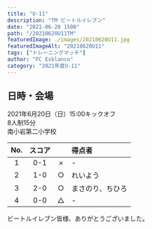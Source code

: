```yaml
---
title: "U-11"
description: "TM ビートルイレブン"
date: "2021-06-20 1500"
path: "/20210620U11TM"
featuredImage: ./images/20210620U11.jpg
featuredImageAlt: "20210620U11"
tags: ["トレーニングマッチ"]
author: "FC Esblanco"
category: "2021年度U-11"
---
```


## 日時・会場

2021年6月20日（日）15:00キックオフ  
8人制15分  
南小岩第二小学校

| No.| スコア  |   | 得点者  |
|:--:|:------:|:-:|:--------|
| 1  | 0-1    | × |- |
| 2  | 1-0    | ○ |れいよう        |
| 3  | 2-0    | ○ |まさのり、ちひろ        |
| 4  | 0-0    | △ |-        |


<script src="https://adm.shinobi.jp/s/f9835040bccb6582c56df68b8f5ecca7"></script>


ビートルイレブン皆様、ありがとうございました。
